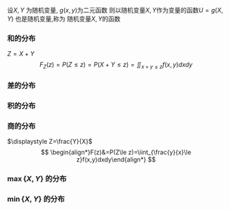

设$X,Y$ 为随机变量, $g(x,y)$为二元函数
则以随机变量$X,Y$作为变量的函数$U=g(X,Y)$ 也是随机变量,称为 随机变量$X,Y$的函数


### 和的分布
$Z=X+Y$
$$
F_Z(z)=P(Z\le z)=P(X+Y\le z)=\iint_{x+y\le z}f(x,y)dxdy
$$
### 差的分布

### 积的分布

### 商的分布
$\displaystyle Z=\frac{Y}{X}$
$$
\begin{align*}F(z)&=P(Z\le z)=\iint_{\frac{y}{x}\le z}f(x,y)dxdy\end{align*}
$$

### $\max \{X,Y\}$ 的分布

### $\min \{X,Y\}$ 的分布

